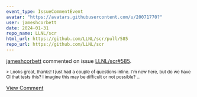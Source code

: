 ```yaml
---
event_type: IssueCommentEvent
avatar: "https://avatars.githubusercontent.com/u/20071770?"
user: jameshcorbett
date: 2024-01-31
repo_name: LLNL/scr
html_url: https://github.com/LLNL/scr/pull/585
repo_url: https://github.com/LLNL/scr
---
```


<a href='https://github.com/jameshcorbett' target='_blank'>jameshcorbett</a> commented on issue <a href='https://github.com/LLNL/scr/pull/585' target='_blank'>LLNL/scr#585</a>.

<small>> Looks great, thanks! I just had a couple of questions inline. I'm new here, but do we have CI that tests this? I imagine this may be difficult or not possible?...</small>

<a href='https://github.com/LLNL/scr/pull/585' target='_blank'>View Comment</a>